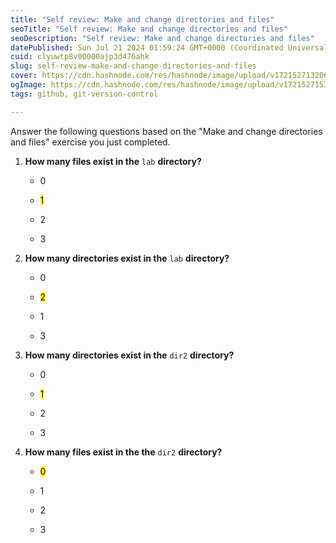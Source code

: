 ```yaml
---
title: "Self review: Make and change directories and files"
seoTitle: "Self review: Make and change directories and files"
seoDescription: "Self review: Make and change directories and files"
datePublished: Sun Jul 21 2024 01:59:24 GMT+0000 (Coordinated Universal Time)
cuid: clyuwtp8v00000ajp3d476ahk
slug: self-review-make-and-change-directories-and-files
cover: https://cdn.hashnode.com/res/hashnode/image/upload/v1721527132066/c2701b6e-6bea-45a6-82ee-e531a52bdad0.png
ogImage: https://cdn.hashnode.com/res/hashnode/image/upload/v1721527153950/5f03d50c-63ff-493f-98c3-aae84d0b9964.png
tags: github, git-version-control

---
```


Answer the following questions based on the "Make and change directories and files" exercise you just completed.

1. **How many files exist in the** `lab` **directory?**
    
    * 0
        
    * <mark>1</mark>
        
    * 2
        
    * 3
        
2. **How many directories exist in the** `lab` **directory?**
    
    * 0
        
    * <mark>2</mark>
        
    * 1
        
    * 3
        
3. **How many directories exist in the** `dir2` **directory?**
    
    * 0
        
    * <mark>1</mark>
        
    * 2
        
    * 3
        
4. **How many files exist in the the** `dir2` **directory?**
    
    * <mark>0</mark>
        
    * 1
        
    * 2
        
    * 3